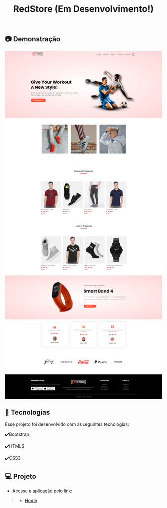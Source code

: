 <h1 align="center">
   RedStore (Em Desenvolvimento!)
</h1>

<br>

## :camera: Demonstração

![png1](frontend/github/Home.png)
![png2](frontend/github/Home2.png)
![png3](frontend/github/Home3.png)
![png4](frontend/github/Home4.png)
![png5](frontend/github/Home5.png)
![png6](frontend/github/Home6.png)

## :rocket: Tecnologias

Esse projeto foi desenvolvido com as seguintes tecnologias:

✔️Bootstrap

✔️HTML5

✔️CSS3

## 💻 Projeto

- Acesse a aplicação pelo link:
> - [Home](https://redstore-plb.netlify.app)
